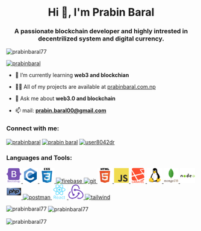 <h1 align="center">Hi 👋, I'm Prabin Baral</h1>
<h3 align="center">A passionate blockchain developer and highly intrested in decentrilized system and digital currency.</h3>

<p align="left"> <img src="https://komarev.com/ghpvc/?username=prabinbaral77&label=Profile%20views&color=0e75b6&style=flat" alt="prabinbaral77" /> </p>

<p align="left"> <a href="https://twitter.com/prabinbaral" target="blank"><img src="https://img.shields.io/twitter/follow/prabinbaral?logo=twitter&style=for-the-badge" alt="prabinbaral" /></a> </p>

- 🌱 I’m currently learning **web3 and blockchian**

- 👨‍💻 All of my projects are available at [prabinbaral.com.np](prabinbaral.com.np)

- 💬 Ask me about **web3.0 and blockchain**

- 📫 mail: **prabin.baral00@gmail.com**

<h3 align="left">Connect with me:</h3>
<p align="left">
<a href="https://twitter.com/prabinbaral" target="blank"><img align="center" src="https://raw.githubusercontent.com/prabin/github-profile-readme-generator/master/src/images/icons/Social/twitter.svg" alt="prabinbaral" height="30" width="40" /></a>
<a href="https://www.linkedin.com/in/prabin-baral-%F0%9F%87%B3%F0%9F%87%B5-947a951b6/" target="blank"><img align="center" src="https://raw.githubusercontent.com/prabin/github-profile-readme-generator/master/src/images/icons/Social/linked-in-alt.svg" alt="prabin baral" height="30" width="40" /></a>
<a href="https://www.leetcode.com/user8042dr" target="blank"><img align="center" src="https://raw.githubusercontent.com/prabin/github-profile-readme-generator/master/src/images/icons/Social/leet-code.svg" alt="user8042dr" height="30" width="40" /></a>
</p>

<h3 align="left">Languages and Tools:</h3>
<p align="left"> <a href="https://getbootstrap.com" target="_blank" rel="noreferrer"> <img src="https://raw.githubusercontent.com/devicons/devicon/master/icons/bootstrap/bootstrap-plain-wordmark.svg" alt="bootstrap" width="40" height="40"/> </a> <a href="https://www.cprogramming.com/" target="_blank" rel="noreferrer"> <img src="https://raw.githubusercontent.com/devicons/devicon/master/icons/c/c-original.svg" alt="c" width="40" height="40"/> </a> <a href="https://www.w3schools.com/css/" target="_blank" rel="noreferrer"> <img src="https://raw.githubusercontent.com/devicons/devicon/master/icons/css3/css3-original-wordmark.svg" alt="css3" width="40" height="40"/> </a> <a href="https://firebase.google.com/" target="_blank" rel="noreferrer"> <img src="https://www.vectorlogo.zone/logos/firebase/firebase-icon.svg" alt="firebase" width="40" height="40"/> </a> <a href="https://git-scm.com/" target="_blank" rel="noreferrer"> <img src="https://www.vectorlogo.zone/logos/git-scm/git-scm-icon.svg" alt="git" width="40" height="40"/> </a> <a href="https://www.w3.org/html/" target="_blank" rel="noreferrer"> <img src="https://raw.githubusercontent.com/devicons/devicon/master/icons/html5/html5-original-wordmark.svg" alt="html5" width="40" height="40"/> </a> <a href="https://developer.mozilla.org/en-US/docs/Web/JavaScript" target="_blank" rel="noreferrer"> <img src="https://raw.githubusercontent.com/devicons/devicon/master/icons/javascript/javascript-original.svg" alt="javascript" width="40" height="40"/> </a> <a href="https://laravel.com/" target="_blank" rel="noreferrer"> <img src="https://raw.githubusercontent.com/devicons/devicon/master/icons/laravel/laravel-plain-wordmark.svg" alt="laravel" width="40" height="40"/> </a> <a href="https://www.linux.org/" target="_blank" rel="noreferrer"> <img src="https://raw.githubusercontent.com/devicons/devicon/master/icons/linux/linux-original.svg" alt="linux" width="40" height="40"/> </a> <a href="https://www.mongodb.com/" target="_blank" rel="noreferrer"> <img src="https://raw.githubusercontent.com/devicons/devicon/master/icons/mongodb/mongodb-original-wordmark.svg" alt="mongodb" width="40" height="40"/> </a> <a href="https://nodejs.org" target="_blank" rel="noreferrer"> <img src="https://raw.githubusercontent.com/devicons/devicon/master/icons/nodejs/nodejs-original-wordmark.svg" alt="nodejs" width="40" height="40"/> </a> <a href="https://www.php.net" target="_blank" rel="noreferrer"> <img src="https://raw.githubusercontent.com/devicons/devicon/master/icons/php/php-original.svg" alt="php" width="40" height="40"/> </a> <a href="https://postman.com" target="_blank" rel="noreferrer"> <img src="https://www.vectorlogo.zone/logos/getpostman/getpostman-icon.svg" alt="postman" width="40" height="40"/> </a> <a href="https://reactjs.org/" target="_blank" rel="noreferrer"> <img src="https://raw.githubusercontent.com/devicons/devicon/master/icons/react/react-original-wordmark.svg" alt="react" width="40" height="40"/> </a> <a href="https://redux.js.org" target="_blank" rel="noreferrer"> <img src="https://raw.githubusercontent.com/devicons/devicon/master/icons/redux/redux-original.svg" alt="redux" width="40" height="40"/> </a> <a href="https://tailwindcss.com/" target="_blank" rel="noreferrer"> <img src="https://www.vectorlogo.zone/logos/tailwindcss/tailwindcss-icon.svg" alt="tailwind" width="40" height="40"/> </a> </p>

<p><img align="left" src="https://github-readme-stats.vercel.app/api/top-langs?username=prabinbaral77&show_icons=true&locale=en&layout=compact" alt="prabinbaral77" /></p>

<p>&nbsp;<img align="center" src="https://github-readme-stats.vercel.app/api?username=prabinbaral77&show_icons=true&locale=en" alt="prabinbaral77" /></p>

<p><img align="center" src="https://github-readme-streak-stats.herokuapp.com/?user=prabinbaral77&" alt="prabinbaral77" /></p>
